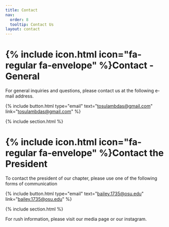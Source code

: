 ```yaml
---
title: Contact
nav:
  order: 8
  tooltip: Contact Us
layout: contact
---
```


# {% include icon.html icon="fa-regular fa-envelope" %}Contact - General

For general inquiries and questions, please contact us at the following e-mail address.

{%
  include button.html
  type="email"
  text="tosulambdas@gmail.com"
  link="tosulambdas@gmail.com"
%}

{% include section.html %}

# {% include icon.html icon="fa-regular fa-envelope" %}Contact the President

To contact the president of our chapter, please use one of the following forms of communication

{%
  include button.html
  type="email"
  text="bailey.1735@osu.edu"
  link="bailey.1735@osu.edu"
%}

{% include section.html %}

For rush information, please visit our media page or our instagram.


